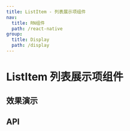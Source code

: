 ```yaml
---
title: ListItem - 列表展示项组件
nav:
  title: RN组件
  path: /react-native
group:
  title: Display
  path: /display
---
```


# ListItem 列表展示项组件

## 效果演示

## API

